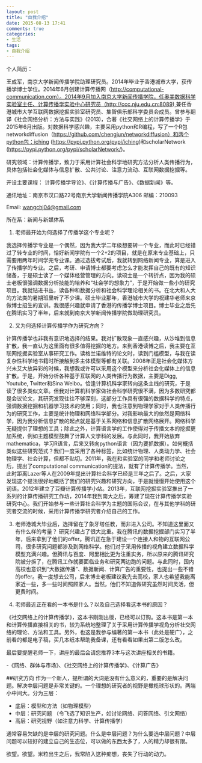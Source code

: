 ```yaml
---
layout: post
title: "自我介绍"
date: 2015-08-13 17:41
comments: true
categories: 
- 生活
tags:
- 自我介绍
---
```


个人简历：

王成军，南京大学新闻传播学院助理研究员。2014年毕业于香港城市大学，获传播学博士学位。2014年6月创建计算传播网（http://computational-communication.com）。2014年9月加入南京大学新闻传播学院，任奥美数据科学实验室主任、计算传播学实验中心研究员（http://ccc.nju.edu.cn:8089),兼任香港城市大学互联网数据挖掘实验室研究员、集智俱乐部科学委员会成员。曾参与翻译《社会网络分析：方法与实践》(2013)，合著《社交网络上的计算传播学》于2015年6月出版。对数据科学感兴趣，主要采用python和R编程，写了一个R包networkdiffusion（https://github.com/chengjun/networkdiffusion）和两个python包：iching (https://pypi.python.org/pypi/iching)和scholarNetwork (https://pypi.python.org/pypi/scholarNetwork/)。

研究领域：计算传播学，致力于采用计算社会科学地研究方法分析人类传播行为，具体包括社会化媒体与信息扩散、公共讨论、注意力流动、互联网数据挖掘等。

开设主要课程： 计算传播学导论》、《计算传播与广告》、《数据新闻》等。

通讯地址：南京市汉口路22号南京大学新闻传播学院A306 邮编：210093

Email: wangchj04@gmail.com

所在系：新闻与新媒体系

1. 老师最开始为何选择了传播学这个专业呢？

我选择传播学专业是一个偶然，因为我大学二年级想要转一个专业，而此时已经错过了转专业的时间，恰好新闻学院有一个2+2的项目，就是在原来专业基础上，只需要用两年时间学完专业课。通过选拔考试后，我就转到网络新闻专业，算是进入了传播学的专业。之后，考研、申请博士都要考虑怎么才能发挥自己的既有的知识储备，于是硕士读了一个媒体经营管理的方向。读硕士是一个转折点，因为我的硕士老板很强调数据分析技能的培养和“社会学的想象力”，于是开始做一些小的研究项目。我就钻进书丛，读各种和数据分析和社会科学理论相关的书。在北大和人大的方法类的暑期班里听了不少课。硕士毕业那年，香港城市大学的祝建华老师来京做博士招生的宣讲。我很感兴趣就申请了香港的传播学博士项目。博士毕业之后先在腾讯实习了半年，后来就到南京大学新闻传播学院做助理研究员。

2. 又为何选择计算传播学作为研究方向？

计算传播学也非我有意识地选择的结果。我对扩散现象一直感兴趣，从沙堆到信息扩散，我一直认为这里面有很多值得挖掘的地方。来到香港读博之后，我主要在互联网挖掘实验室从事研究工作。读格兰诺维特的论文时，读到门槛模型，与我在读复杂性科学地书籍时所接触到多主体模型等都有关联。2008年正是社会化媒体方兴未艾大放异彩的时候，我想我或许可以采用这个模型来分析社会化媒体上的信息扩散。于是，开始分析各种基于互联网的人类传播行为数据，主要是Digg, Youtube, Twitter和Sina Weibo。恰逢计算机科学家转向这条主线的研究，于是读了很多类似文章。但我对计算机科学家做社会科学研究很不满，因为多数研究都是会议论文，其研究发现往往不够深刻，这部分工作具有很强的数据科学的特点，强调数据挖掘和机器学习技术的使用；同时，我也注意到物理学家对于人类传播行为的研究工作，主要是统计物理和网络科学部分。对我影响最大的依然是网络科学，因为我分析信息扩散的起点就是基于关系网络和信息扩散网络展开。网络科学无疑提供了理想的工具；除此之外，计算语言学的工作使得对于传播文本的挖掘更加系统，例如主题模型鼓舞了计算人文学科的发展。与此同时，我开始放弃mathematica，学习R语言，后来又转向python语言（因为要抓数据）。如何概括类似这些研究范式？我们一度采用了各种标签，比如统计物理、人类动力学、社会物理学、社会计算，但都不贴切。2011年，我在和实验室的同学和老师讨论之后，提出了computational communication的提法，就有了计算传播学。当然，此时距离Lazer等人在2009年提出计算社会科学已经是三年之后了。之后，大家发现这个提法很好地概括了我们的研究兴趣和研究方向，于是就慢慢开始使用这个词语。2012年建立了豆瓣计算传播学小站。2013年，互联网挖掘实验室推出了一系列的计算传播研究工作坊，2014年我到南大之后，筹建了现在计算传播学实验研究中心。我们开始参与一些计算社会科学为主题的国际会议，在与其他学科的研究者交流的时候，采用计算传播学研究者介绍自己的工作。

3. 老师港城大毕业后，选择留在了象牙塔任教，而非进入公司。不知道这里面又有什么样的考量？
研究兴趣占了很大比重。我在腾讯的数据挖掘部门实习了半年，后来拿到了他们的offer。腾讯正在急于建设一个连接人和物的互联网公司，很多研究问题都涉及到网络科学。他们对于采用传播的视角建立数据科学模型充满兴趣。但腾讯与百度、阿里相比更为注重实务，所以原来的腾讯研究院被分拆了，在腾讯工作就要面临业务和研究两边跑的问题。与此同时，国内高校也意识到“大数据传播”、数据新闻、计算广告的重要性，也提出一些不错的offer。我一度想去公司，后来博士老板建议我先去高校，家人也希望我能离家近一些，多一些时间照顾家人。当然，他们不知道做研究虽然时间灵活，但更费时间。

4. 老师最近正在看的一本书是什么？以及自己选择看这本书的原因？

《社交网络上的计算传播学》，这本书刚刚出版，已经可以订购。这本书是第一本和计算传播直接相关的书，较为系统地整理了关于采用计算传播学视角分析社交网络的理论、方法和工具。另外，也这是我参与编著的第一本书（此处是硬广），之前看的都是电子稿，买几本纸本帮助我备课，还有看看如果出第二版怎么改。

 最后要提醒老师一下，讲座的最后会请您推荐3本与这次讲座相关的书籍。

-《网络、群体与市场》、《社交网络上的计算传播学》、《计算广告》

##研究方向
作为一个新人，提所谓的大词是没有什么意义的，重要的是解决问题。解决中层问题是非常关键的。一个理想的研究者的视野是橄榄球形状的。两端小中间大。分为三层：

- 底层：模型和方法（如物理模型）
- 中层：研究问题 （令飞选了知识生产，如讨论网络、问答网络、引文网络）
- 高层：研究视野（如注意力科学、计算传播学）

通常容易欠缺的是中层的研究问题。什么是中层问题？为什么要选中层问题？中层问题可以较好的建立自己的生态位，可以做的东西太多了，人的精力却很有限。

欲望。欲望。米粒出生之后，我常陷入这种痴想，丧失了行动的动力。





